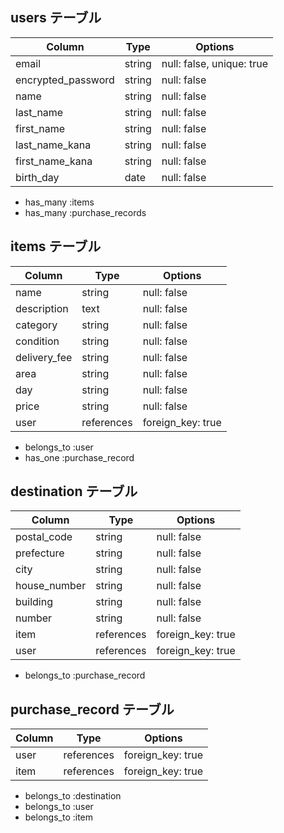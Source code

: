## users テーブル

| Column             | Type   | Options     |
| ------------------ | ------ | ----------- |
| email              | string | null: false, unique: true |
| encrypted_password | string | null: false |
| name               | string | null: false |
| last_name          | string | null: false |
| first_name         | string | null: false |
| last_name_kana     | string | null: false |
| first_name_kana    | string | null: false |
| birth_day          | date   | null: false |

- has_many :items
- has_many :purchase_records

## items テーブル

| Column             | Type   | Options     |
| ------------------ | ------ | ----------- |
| name               | string | null: false |
| description        | text   | null: false |
| category           | string | null: false |
| condition          | string | null: false |
| delivery_fee       | string | null: false |
| area               | string | null: false |
| day                | string | null: false |
| price              | string | null: false |
| user               | references | foreign_key: true |

- belongs_to :user
- has_one :purchase_record

## destination テーブル

| Column             | Type   | Options     |
| ------------------ | ------ | ----------- |
| postal_code        | string | null: false |
| prefecture         | string | null: false |
| city               | string | null: false |
| house_number       | string | null: false |
| building           | string | null: false |
| number             | string | null: false |
| item               | references | foreign_key: true |
| user               | references | foreign_key: true |

- belongs_to :purchase_record

## purchase_record テーブル

| Column             | Type       | Options     |
| ------------------ | ---------- | ----------- |
| user               | references | foreign_key: true |
| item               | references | foreign_key: true |

- belongs_to :destination
- belongs_to :user
- belongs_to :item